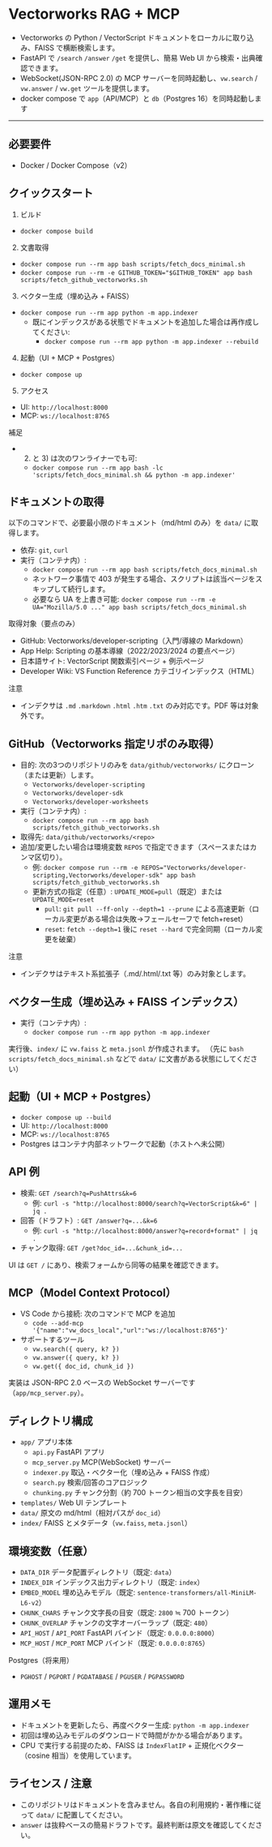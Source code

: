 # Vectorworks RAG + MCP

- Vectorworks の Python / VectorScript ドキュメントをローカルに取り込み、FAISS で横断検索します。
- FastAPI で `/search` `/answer` `/get` を提供し、簡易 Web UI から検索・出典確認できます。
- WebSocket(JSON-RPC 2.0) の MCP サーバーを同時起動し、`vw.search` / `vw.answer` / `vw.get` ツールを提供します。
- docker compose で `app`（API/MCP）と `db`（Postgres 16）を同時起動します

---

## 必要要件

- Docker / Docker Compose（v2）

## クイックスタート

1. ビルド

- `docker compose build`

2. 文書取得

- `docker compose run --rm app bash scripts/fetch_docs_minimal.sh`
- `docker compose run --rm -e GITHUB_TOKEN="$GITHUB_TOKEN" app bash scripts/fetch_github_vectorworks.sh`

3. ベクター生成（埋め込み + FAISS）

- `docker compose run --rm app python -m app.indexer`
  - 既にインデックスがある状態でドキュメントを追加した場合は再作成してください:
    - `docker compose run --rm app python -m app.indexer --rebuild`

4. 起動（UI + MCP + Postgres）

- `docker compose up`

5. アクセス

- UI: `http://localhost:8000`
- MCP: `ws://localhost:8765`

補足

- 2. と 3) は次のワンライナーでも可:
  - `docker compose run --rm app bash -lc 'scripts/fetch_docs_minimal.sh && python -m app.indexer'`

## ドキュメントの取得

以下のコマンドで、必要最小限のドキュメント（md/html のみ）を `data/` に取得します。

- 依存: `git`, `curl`
- 実行（コンテナ内）:
  - `docker compose run --rm app bash scripts/fetch_docs_minimal.sh`
  - ネットワーク事情で 403 が発生する場合、スクリプトは該当ページをスキップして続行します。
  - 必要なら UA を上書き可能: `docker compose run --rm -e UA="Mozilla/5.0 ..." app bash scripts/fetch_docs_minimal.sh`

取得対象（要点のみ）

- GitHub: Vectorworks/developer-scripting（入門/導線の Markdown）
- App Help: Scripting の基本導線（2022/2023/2024 の要点ページ）
- 日本語サイト: VectorScript 関数索引ページ + 例示ページ
- Developer Wiki: VS Function Reference カテゴリインデックス（HTML）

注意

- インデクサは `.md` `.markdown` `.html` `.htm` `.txt` のみ対応です。PDF 等は対象外です。

## GitHub（Vectorworks 指定リポのみ取得）

- 目的: 次の3つのリポジトリのみを `data/github/vectorworks/` にクローン（または更新）します。
  - `Vectorworks/developer-scripting`
  - `Vectorworks/developer-sdk`
  - `Vectorworks/developer-worksheets`
- 実行（コンテナ内）:
  - `docker compose run --rm app bash scripts/fetch_github_vectorworks.sh`
- 取得先: `data/github/vectorworks/<repo>`
- 追加/変更したい場合は環境変数 `REPOS` で指定できます（スペースまたはカンマ区切り）。
  - 例: `docker compose run --rm -e REPOS="Vectorworks/developer-scripting,Vectorworks/developer-sdk" app bash scripts/fetch_github_vectorworks.sh`
  - 更新方式の指定（任意）: `UPDATE_MODE=pull`（既定）または `UPDATE_MODE=reset`
    - `pull`: `git pull --ff-only --depth=1 --prune` による高速更新（ローカル変更がある場合は失敗→フェールセーフで fetch+reset）
    - `reset`: `fetch --depth=1` 後に `reset --hard` で完全同期（ローカル変更を破棄）

注意

- インデクサはテキスト系拡張子（.md/.html/.txt 等）のみ対象とします。

## ベクター生成（埋め込み + FAISS インデックス）

- 実行（コンテナ内）:
  - `docker compose run --rm app python -m app.indexer`

実行後、`index/` に `vw.faiss` と `meta.jsonl` が作成されます。
（先に `bash scripts/fetch_docs_minimal.sh` などで `data/` に文書がある状態にしてください）

## 起動（UI + MCP + Postgres）

- `docker compose up --build`
- UI: `http://localhost:8000`
- MCP: `ws://localhost:8765`
- Postgres はコンテナ内部ネットワークで起動（ホストへ未公開）

## API 例

- 検索: `GET /search?q=PushAttrs&k=6`
  - 例: `curl -s "http://localhost:8000/search?q=VectorScript&k=6" | jq .`
- 回答（ドラフト）: `GET /answer?q=...&k=6`
  - 例: `curl -s "http://localhost:8000/answer?q=record+format" | jq .`
- チャンク取得: `GET /get?doc_id=...&chunk_id=...`

UI は `GET /` にあり、検索フォームから同等の結果を確認できます。

## MCP（Model Context Protocol）

- VS Code から接続: 次のコマンドで MCP を追加
  - `code --add-mcp '{"name":"vw_docs_local","url":"ws://localhost:8765"}'`
- サポートするツール
  - `vw.search({ query, k? })`
  - `vw.answer({ query, k? })`
  - `vw.get({ doc_id, chunk_id })`

実装は JSON-RPC 2.0 ベースの WebSocket サーバーです（`app/mcp_server.py`）。

## ディレクトリ構成

- `app/` アプリ本体
  - `api.py` FastAPI アプリ
  - `mcp_server.py` MCP(WebSocket) サーバー
  - `indexer.py` 取込・ベクター化（埋め込み + FAISS 作成）
  - `search.py` 検索/回答のコアロジック
  - `chunking.py` チャンク分割（約 700 トークン相当の文字長を目安）
- `templates/` Web UI テンプレート
- `data/` 原文の md/html（相対パスが `doc_id`）
- `index/` FAISS とメタデータ（`vw.faiss`, `meta.jsonl`）

## 環境変数（任意）

- `DATA_DIR` データ配置ディレクトリ（既定: `data`）
- `INDEX_DIR` インデックス出力ディレクトリ（既定: `index`）
- `EMBED_MODEL` 埋め込みモデル（既定: `sentence-transformers/all-MiniLM-L6-v2`）
- `CHUNK_CHARS` チャンク文字長の目安（既定: `2800` ≒ 700 トークン）
- `CHUNK_OVERLAP` チャンクの文字オーバーラップ（既定: `480`）
- `API_HOST` / `API_PORT` FastAPI バインド（既定: `0.0.0.0:8000`）
- `MCP_HOST` / `MCP_PORT` MCP バインド（既定: `0.0.0.0:8765`）

Postgres（将来用）

- `PGHOST` / `PGPORT` / `PGDATABASE` / `PGUSER` / `PGPASSWORD`

## 運用メモ

- ドキュメントを更新したら、再度ベクター生成: `python -m app.indexer`
- 初回は埋め込みモデルのダウンロードで時間がかかる場合があります。
- CPU で実行する前提のため、FAISS は `IndexFlatIP` + 正規化ベクター（cosine 相当）を使用しています。

## ライセンス / 注意

- このリポジトリはドキュメントを含みません。各自の利用規約・著作権に従って `data/` に配置してください。
- `answer` は抜粋ベースの簡易ドラフトです。最終判断は原文を確認してください。
